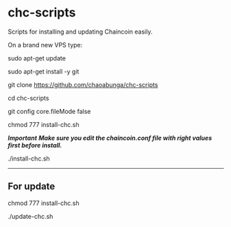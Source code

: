 # chc-scripts
Scripts for installing and updating Chaincoin easily.

On a brand new VPS type:

sudo apt-get update

sudo apt-get install -y git 

git clone https://github.com/chaoabunga/chc-scripts

cd chc-scripts

git config core.fileMode false

chmod 777 install-chc.sh

***Important***
***Make sure you edit the chaincoin.conf file with right values first before install.***

./install-chc.sh

-----------
For update
-----------

chmod 777 install-chc.sh

./update-chc.sh
